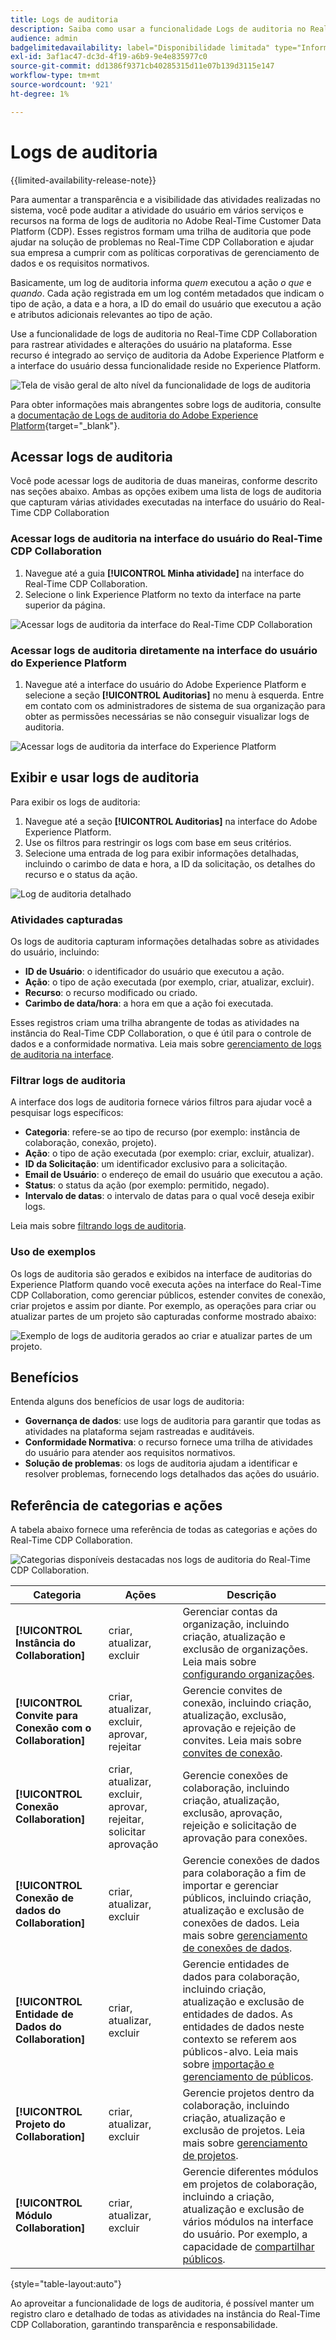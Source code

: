 ```yaml
---
title: Logs de auditoria
description: Saiba como usar a funcionalidade Logs de auditoria no Real-Time CDP Collaboration para rastrear atividades e alterações do usuário.
audience: admin
badgelimitedavailability: label="Disponibilidade limitada" type="Informative" url="https://helpx.adobe.com/legal/product-descriptions/real-time-customer-data-platform-collaboration.html newtab=true"
exl-id: 3af1ac47-dc3d-4f19-a6b9-9e4e835977c0
source-git-commit: dd1386f9371cb40285315d11e07b139d3115e147
workflow-type: tm+mt
source-wordcount: '921'
ht-degree: 1%

---
```


# Logs de auditoria

{{limited-availability-release-note}}

Para aumentar a transparência e a visibilidade das atividades realizadas no sistema, você pode auditar a atividade do usuário em vários serviços e recursos na forma de logs de auditoria no Adobe Real-Time Customer Data Platform (CDP). Esses registros formam uma trilha de auditoria que pode ajudar na solução de problemas no Real-Time CDP Collaboration e ajudar sua empresa a cumprir com as políticas corporativas de gerenciamento de dados e os requisitos normativos.

Basicamente, um log de auditoria informa *quem* executou a ação *o que* e *quando*. Cada ação registrada em um log contém metadados que indicam o tipo de ação, a data e a hora, a ID do email do usuário que executou a ação e atributos adicionais relevantes ao tipo de ação.

Use a funcionalidade de logs de auditoria no Real-Time CDP Collaboration para rastrear atividades e alterações do usuário na plataforma. Esse recurso é integrado ao serviço de auditoria da Adobe Experience Platform e a interface do usuário dessa funcionalidade reside no Experience Platform.

![Tela de visão geral de alto nível da funcionalidade de logs de auditoria](/help/assets/setup/audit-logs/audit-logs-overview.png)

Para obter informações mais abrangentes sobre logs de auditoria, consulte a [documentação de Logs de auditoria do Adobe Experience Platform](https://experienceleague.adobe.com/en/docs/experience-platform/landing/governance-privacy-security/audit-logs/overview){target="_blank"}.

## Acessar logs de auditoria

Você pode acessar logs de auditoria de duas maneiras, conforme descrito nas seções abaixo. Ambas as opções exibem uma lista de logs de auditoria que capturam várias atividades executadas na interface do usuário do Real-Time CDP Collaboration

### Acessar logs de auditoria na interface do usuário do Real-Time CDP Collaboration

1. Navegue até a guia **[!UICONTROL Minha atividade]** na interface do Real-Time CDP Collaboration.
2. Selecione o link Experience Platform no texto da interface na parte superior da página.

![Acessar logs de auditoria da interface do Real-Time CDP Collaboration](/help/assets/setup/audit-logs/access-from-collaboration-ui.png)

### Acessar logs de auditoria diretamente na interface do usuário do Experience Platform

1. Navegue até a interface do usuário do Adobe Experience Platform e selecione a seção **[!UICONTROL Auditorias]** no menu à esquerda. Entre em contato com os administradores de sistema de sua organização para obter as permissões necessárias se não conseguir visualizar logs de auditoria.

![Acessar logs de auditoria da interface do Experience Platform](/help/assets/setup/audit-logs/access-from-experience-platform-ui.png)

## Exibir e usar logs de auditoria

Para exibir os logs de auditoria:

1. Navegue até a seção **[!UICONTROL Auditorias]** na interface do Adobe Experience Platform.
2. Use os filtros para restringir os logs com base em seus critérios.
3. Selecione uma entrada de log para exibir informações detalhadas, incluindo o carimbo de data e hora, a ID da solicitação, os detalhes do recurso e o status da ação.

![Log de auditoria detalhado](/help/assets/setup/audit-logs/filters-and-detailed-view.png)

### Atividades capturadas

Os logs de auditoria capturam informações detalhadas sobre as atividades do usuário, incluindo:

* **ID de Usuário**: o identificador do usuário que executou a ação.
* **Ação**: o tipo de ação executada (por exemplo, criar, atualizar, excluir).
* **Recurso**: o recurso modificado ou criado.
* **Carimbo de data/hora**: a hora em que a ação foi executada.

Esses registros criam uma trilha abrangente de todas as atividades na instância do Real-Time CDP Collaboration, o que é útil para o controle de dados e a conformidade normativa. Leia mais sobre [gerenciamento de logs de auditoria na interface](https://experienceleague.adobe.com/en/docs/experience-platform/landing/governance-privacy-security/audit-logs/overview#managing-audit-logs-in-the-ui).

### Filtrar logs de auditoria

A interface dos logs de auditoria fornece vários filtros para ajudar você a pesquisar logs específicos:

* **Categoria**: refere-se ao tipo de recurso (por exemplo: instância de colaboração, conexão, projeto).
* **Ação**: o tipo de ação executada (por exemplo: criar, excluir, atualizar).
* **ID da Solicitação**: um identificador exclusivo para a solicitação.
* **Email de Usuário**: o endereço de email do usuário que executou a ação.
* **Status**: o status da ação (por exemplo: permitido, negado).
* **Intervalo de datas**: o intervalo de datas para o qual você deseja exibir logs.

Leia mais sobre [filtrando logs de auditoria](https://experienceleague.adobe.com/en/docs/experience-platform/landing/governance-privacy-security/audit-logs/overview#filter-audit-logs).

### Uso de exemplos

Os logs de auditoria são gerados e exibidos na interface de auditorias do Experience Platform quando você executa ações na interface do Real-Time CDP Collaboration, como gerenciar públicos, estender convites de conexão, criar projetos e assim por diante. Por exemplo, as operações para criar ou atualizar partes de um projeto são capturadas conforme mostrado abaixo:

![Exemplo de logs de auditoria gerados ao criar e atualizar partes de um projeto.](/help/assets/setup/audit-logs/create-project-audits.png)

## Benefícios

Entenda alguns dos benefícios de usar logs de auditoria:

* **Governança de dados**: use logs de auditoria para garantir que todas as atividades na plataforma sejam rastreadas e auditáveis.
* **Conformidade Normativa**: o recurso fornece uma trilha de atividades do usuário para atender aos requisitos normativos.
* **Solução de problemas**: os logs de auditoria ajudam a identificar e resolver problemas, fornecendo logs detalhados das ações do usuário.

## Referência de categorias e ações

A tabela abaixo fornece uma referência de todas as categorias e ações do Real-Time CDP Collaboration.

![Categorias disponíveis destacadas nos logs de auditoria do Real-Time CDP Collaboration.](/help/assets/setup/audit-logs/available-categories.png)

| Categoria | Ações | Descrição |
|-------------------------------|------------------------------------------|-------------|
| **[!UICONTROL Instância do Collaboration]** | criar, atualizar, excluir | Gerenciar contas da organização, incluindo criação, atualização e exclusão de organizações. Leia mais sobre [configurando organizações](/help/guide/setup/onboard-organization.md). |
| **[!UICONTROL Convite para Conexão com o Collaboration]** | criar, atualizar, excluir, aprovar, rejeitar | Gerencie convites de conexão, incluindo criação, atualização, exclusão, aprovação e rejeição de convites. Leia mais sobre [convites de conexão](/help/guide/connect/establishing-connections.md). |
| **[!UICONTROL Conexão Collaboration]** | criar, atualizar, excluir, aprovar, rejeitar, solicitar aprovação | Gerencie conexões de colaboração, incluindo criação, atualização, exclusão, aprovação, rejeição e solicitação de aprovação para conexões. |
| **[!UICONTROL Conexão de dados do Collaboration]** | criar, atualizar, excluir | Gerencie conexões de dados para colaboração a fim de importar e gerenciar públicos, incluindo criação, atualização e exclusão de conexões de dados. Leia mais sobre [gerenciamento de conexões de dados](/help/guide/setup/manage-data-connection.md). |
| **[!UICONTROL Entidade de Dados do Collaboration]** | criar, atualizar, excluir | Gerencie entidades de dados para colaboração, incluindo criação, atualização e exclusão de entidades de dados. As entidades de dados neste contexto se referem aos públicos-alvo. Leia mais sobre [importação e gerenciamento de públicos](/help/guide/setup/onboard-audiences.md). |
| **[!UICONTROL Projeto do Collaboration]** | criar, atualizar, excluir | Gerencie projetos dentro da colaboração, incluindo criação, atualização e exclusão de projetos. Leia mais sobre [gerenciamento de projetos](/help/guide/collaborate/manage-projects.md). |
| **[!UICONTROL Módulo Collaboration]** | criar, atualizar, excluir | Gerencie diferentes módulos em projetos de colaboração, incluindo a criação, atualização e exclusão de vários módulos na interface do usuário. Por exemplo, a capacidade de [compartilhar públicos](/help/guide/collaborate/share.md). |

{style="table-layout:auto"}

Ao aproveitar a funcionalidade de logs de auditoria, é possível manter um registro claro e detalhado de todas as atividades na instância do Real-Time CDP Collaboration, garantindo transparência e responsabilidade.
